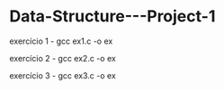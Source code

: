 # Data-Structure---Project-1

exercício 1 - gcc ex1.c -o ex

exercício 2 - gcc ex2.c -o ex

exercício 3 - gcc ex3.c -o ex
